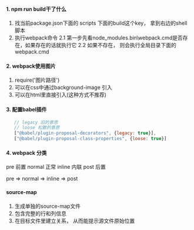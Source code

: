 #### 1. npm run build干了什么

1. 找当前package.json下面的 scripts 下面的build这个key， 拿到右边的shell脚本
2. 执行webpack命令
   2.1 第一步先看node_modules\.bin\webpack.cmd是否存在，如果存在的话就执行它
   2.2 如果不存在， 则会执行全局目录下面的webpack.cmd

#### 2. webpack使用图片

1. require('图片路径')
2. 可以在css中通过background-image 引入
3. 可以在html里直接引入(这种方式不推荐)

#### 3. 配置babel插件

```js
   // legacy 旧的意思
   // loose 松散的意思
   ["@babel/plugin-proposal-decorators", {legacy: true}],
   ["@babel/plugin-proposal-class-properties", {loose: true}]
```

#### 4. webpack 分类

pre 前置
normal 正常
inline 内联
post 后置

pre => normal => inline => post

#### source-map

1. 生成单独的source-map文件
2. 包含完整的行和列信息
3. 在目标文件里建立关系， 从而能提示源文件原始位置